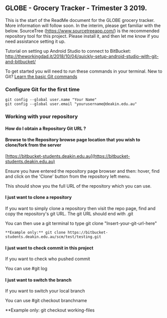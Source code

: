 ## GLOBE - Grocery Tracker - Trimester 3 2019.

This is the start of the ReadMe document for the GLOBE grocery tracker. More information will follow soon. In the interim, please get familiar with the below.
SourceTree (https://www.sourcetreeapp.com/) is the recommended repository tool for this project. Please install it, and then let me know if you need assistance setting it up.

Tutorial on setting up Android Studio to connect to BitBucket: http://theworkingdad.it/2018/10/04/quickly-setup-android-studio-with-git-and-bitbucket/

To get started you will need to run these commands in your terminal.
New to Git? [Learn the basic Git commands](http://docs.atlassian.com/bitbucketserver/docs-061/Basic+Git+commands?utm_campaign=in-app-help&amp;utm_medium=in-app-help&amp;utm_source=stash)

### Configure Git for the first time

    git config --global user.name "Your Name"
    git config --global user.email "yourusername@deakin.edu.au"

### Working with your repository

#### **How do I obtain a Repository Git URL ?**

#### Browse to the Repository browse page location that you wish to clone/fork from the server
[https://bitbucket-students.deakin.edu.au](https://bitbucket-students.deakin.edu.au)

Ensure you have entered the repository page browser and then: hover, find and click on the &#39;Clone&#39; button from the repository left menu.

This should show you the full URL of the repository which you can use.


#### **I just want to clone a repository**

If you want to simply clone a repository then visit the repo page, find and copy the repository&#39;s git URL. The git URL should end with .git

You can then use a git terminal to type
git clone &quot;Insert-your-git-url-here&quot;

  
    **Example only:** git clone https://bitbucket-students.deakin.edu.au/scm/test/testing.git

#### **I just want to check commit in this project**
 
If you want to check who pushed commit 

You can use #git log


#### **I just want to switch the branch**
 
If you want to switch your local branch

You can use #git checkout branchname

**Example only: git checkout working-files 